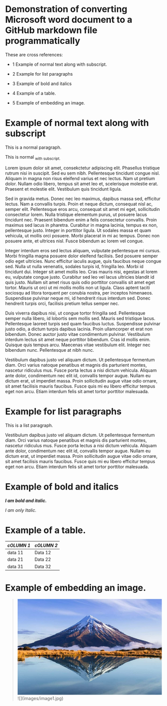 # Demonstration of converting Microsoft word document to a GitHub markdown file programmatically

These are cross references:

  - 1 Example of normal text along with subscript.

  - 2 Example for list paragraphs

  - 3 Example of bold and italics

  - 4 Example of a table.

  - 5 Example of embedding an image.

# Example of normal text along with subscript

This is a normal paragraph.

This is normal <sub>with subscript.</sub>

Lorem ipsum dolor sit amet, consekctetur adipiscing elit. Phasellus
tristique rutrum nisi in suscipit. Sed eu sem nibh. Pellentesque
tincidunt congue nisl. Aliquam in magna non risus eleifend varius et nec
lectus. Nam ut pretium dolor. Nullam odio libero, tempus sit amet leo
et, scelerisque molestie erat. Praesent et molestie elit. Vestibulum
quis tincidunt ligula.

Sed in gravida metus. Donec nec leo maximus, dapibus massa sed,
efficitur lectus. Nam a convallis turpis. Proin et neque dictum,
consequat nisl ac, semper elit. Pellentesque eros arcu, consequat sit
amet mi eget, sollicitudin consectetur lorem. Nulla tristique elementum
purus, ut posuere lacus tincidunt nec. Praesent bibendum enim a felis
consectetur convallis. Proin maximus sed lacus in pharetra. Curabitur in
magna lacinia, tempus ex non, pellentesque justo. Integer in porttitor
ligula. Ut sodales massa et quam vehicula, ut mollis orci posuere. Morbi
placerat in mi ac tempus. Donec non posuere ante, et ultrices nisl.
Fusce bibendum ac lorem vel congue.

Integer interdum eros sed lectus aliquam, vulputate pellentesque mi
cursus. Morbi fringilla magna posuere dolor eleifend facilisis. Sed
posuere semper odio eget ultricies. Nunc efficitur iaculis augue, quis
faucibus neque congue sed. Nulla ut nulla venenatis, sodales turpis id,
fringilla leo. Morbi id tincidunt dui. Integer sit amet mollis leo. Cras
mauris nisi, egestas at lorem eu, vulputate congue justo. Curabitur sed
leo vel lacus ultricies blandit id quis justo. Nullam sit amet risus
quis odio porttitor convallis sit amet eget tortor. Mauris ut orci ut mi
mollis mollis non ut ligula. Class aptent taciti sociosqu ad litora
torquent per conubia nostra, per inceptos himenaeos. Suspendisse
pulvinar neque mi, id hendrerit risus interdum sed. Donec hendrerit
turpis orci, facilisis pretium tellus semper nec.

Duis viverra dapibus nisi, ut congue tortor fringilla sed. Pellentesque
semper nulla libero, id lobortis sem mollis sed. Mauris sed tristique
lacus. Pellentesque laoreet turpis sed quam faucibus luctus. Suspendisse
pulvinar justo odio, a dictum turpis dapibus lacinia. Proin ullamcorper
et erat non bibendum. Donec auctor justo vitae condimentum pulvinar.
Vestibulum interdum lectus sit amet neque porttitor bibendum. Cras id
mollis enim. Quisque quis tempus arcu. Maecenas vitae vestibulum elit.
Integer nec bibendum nunc. Pellentesque at nibh nunc.

Vestibulum dapibus justo vel aliquam dictum. Ut pellentesque fermentum
diam. Orci varius natoque penatibus et magnis dis parturient montes,
nascetur ridiculus mus. Fusce porta lectus a nisi dictum vehicula.
Aliquam ante dolor, condimentum nec elit id, convallis tempor augue.
Nullam eu dictum erat, ut imperdiet massa. Proin sollicitudin augue
vitae odio ornare, sit amet facilisis mauris faucibus. Fusce quis mi eu
libero efficitur tempus eget non arcu. Etiam interdum felis sit amet
tortor porttitor malesuada.

# Example for list paragraphs

This is a list paragraph.

Vestibulum dapibus justo vel aliquam dictum. Ut pellentesque fermentum
diam. Orci varius natoque penatibus et magnis dis parturient montes,
nascetur ridiculus mus. Fusce porta lectus a nisi dictum vehicula.
Aliquam ante dolor, condimentum nec elit id, convallis tempor augue.
Nullam eu dictum erat, ut imperdiet massa. Proin sollicitudin augue
vitae odio ornare, sit amet facilisis mauris faucibus. Fusce quis mi eu
libero efficitur tempus eget non arcu. Etiam interdum felis sit amet
tortor porttitor malesuada.

# Example of bold and italics

***I am bold and italic.***

*I am only Italic.*

# Example of a table.

| *cOLUMN 1* | *cOLUMN 2* |
| ---------- | ---------- |
| data 11    | Data 12    |
| data 21    | Data 22    |
| data 31    | Data 32    |

# Example of embedding an image.

> ![C:\\Users\\manish\_bansal01\\Pictures\\Meme1.jpg](media/image1.jpeg)\!\[\](images/image1.jpg)
